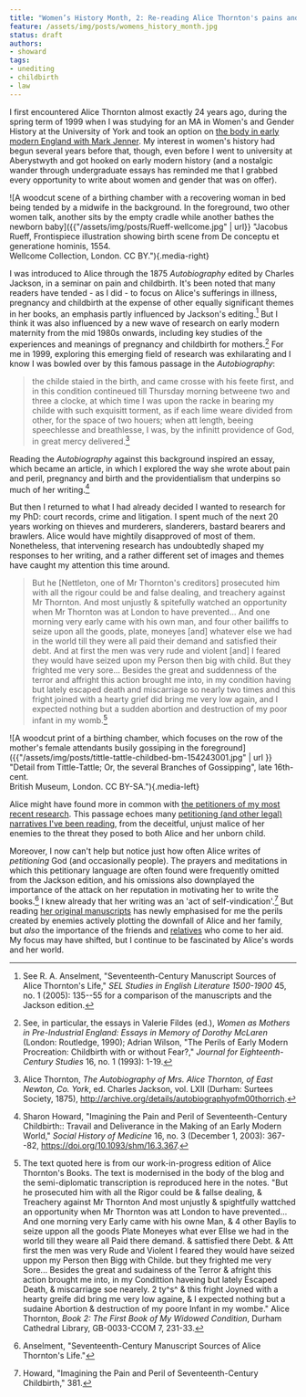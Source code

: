 ```yaml
---
title: "Women’s History Month, 2: Re-reading Alice Thornton's pains and perils" 
feature: /assets/img/posts/womens_history_month.jpg
status: draft
authors:
- showard
tags:
- unediting
- childbirth
- law
---
```


I first encountered Alice Thornton almost exactly 24 years ago, during
the spring term of 1999 when I was studying for an MA in Women's and
Gender History at the University of York and took an option on [the body
in early modern England with Mark
Jenner](https://web.archive.org/web/20040529230032/http:/www.york.ac.uk/depts/hist/gsp/Options/option_428562_Jenner.htm).
My interest in women's history had begun several years before that,
though, even before I went to university at Aberystwyth and got hooked
on early modern history (and a nostalgic wander through undergraduate
essays has reminded me that I grabbed every opportunity to write about
women and gender that was on offer).

![A woodcut scene of a birthing chamber with a recovering woman in bed being tended by a midwife in the background. In the foreground, two other women talk, another sits by the empty cradle while another bathes the newborn baby]({{"/assets/img/posts/Rueff-wellcome.jpg" | url}} "Jacobus Rueff, Frontispiece illustration showing birth scene from De conceptu et generatione hominis, 1554. <br>Wellcome Collection, London. CC BY."){.media-right}

I was introduced to Alice through the 1875
*Autobiography* edited by Charles Jackson, in a seminar on pain and
childbirth. It's been noted that many readers have tended - as I did -
to focus on Alice's sufferings in illness, pregnancy and childbirth at
the expense of other equally significant themes in her books, an
emphasis partly influenced by Jackson's editing.[^1] But I think it was
also influenced by a new wave of research on early modern maternity from
the mid 1980s onwards, including key studies of the experiences and
meanings of pregnancy and childbirth for mothers.[^2] For me in 1999,
exploring this emerging field of research was exhilarating and I know I
was bowled over by this famous passage in the *Autobiography*:

> the childe staied in the birth, and came crosse with his feete first,
> and in this condition contineued till Thursday morning betweene two
> and three a clocke, at which time I was upon the racke in bearing my
> childe with such exquisitt torment, as if each lime weare divided from
> other, for the space of two houers; when att length, beeing
> speechlesse and breathlesse, I was, by the infinitt providence of God,
> in great mercy delivered.[^3]

Reading the *Autobiography* against this background inspired an essay,
which became an article, in which I explored the way she wrote about
pain and peril, pregnancy and birth and the providentialism that underpins so much
of her writing.[^4]

But then I returned to what I had already decided I wanted to research
for my PhD: court records, crime and litigation. I spent much of the
next 20 years working on thieves and murderers, slanderers, bastard
bearers and brawlers. Alice would have mightily disapproved of most of
them. Nonetheless, that intervening research has undoubtedly shaped my
responses to her writing, and a rather different set of images and themes
have caught my attention this time around. 

> But he [Nettleton, one of Mr Thornton's creditors] prosecuted him
> with all the rigour could be and false dealing, and treachery against
> Mr Thornton. And most unjustly & spitefully watched an opportunity
> when Mr Thornton was at London to have prevented... And one morning
> very early came with his own man, and four other bailiffs to seize
> upon all the goods, plate, moneyes [and] whatever else we had in the
> world till they were all paid their demand and satisfied their debt.
> And at first the men was very rude and violent [and] I feared they
> would have seized upon my Person then big with child. But they
> frighted me very sore... Besides the great and suddenness of the
> terror and affright this action brought me into, in my condition
> having but lately escaped death and miscarriage so nearly two times
> and this fright joined with a hearty grief did bring me very low
> again, and I expected nothing but a sudden abortion and destruction of
> my poor infant in my womb.[^5]

![A woodcut print of a birthing chamber, which focuses on the row of the mother's female attendants busily gossiping in the foreground]({{"/assets/img/posts/tittle-tattle-childbed-bm-154243001.jpg" | url }} "Detail from Tittle-Tattle; Or, the several Branches of Gossipping", late 16th-cent. <br>British Museum, London. CC BY-SA."){.media-left}


Alice might have found more in common with [the petitioners
of my most recent research](https://petitioning.history.ac.uk/). This passage echoes many [petitioning (and other
legal) narratives I've been
reading](https://earlymodernnotes.wordpress.com/2020/08/13/women-gender-and-non-lethal-violence-in-quarter-sessions-petitioning-narratives/),
from the deceitful, unjust malice of her enemies to the threat they
posed to both Alice and her unborn child.

Moreover, I now can't help but notice just how often Alice writes of
*petitioning* God (and occasionally people). The prayers and meditations
in which this petitionary language are often found were frequently
omitted from the Jackson edition, and his omissions also downplayed the
importance of the attack on her reputation in motivating her to write
the books.[^6] I knew already that her writing was an 'act of
self-vindication'.[^7] But reading [her original manuscripts](https://thornton.kdl.kcl.ac.uk/posts/blog/2022-06-23-two-missing-thornton-manuscripts/) has newly emphasised for me the perils created by enemies actively plotting
the downfall of Alice and her family, but *also* the importance of the friends and
[relatives](https://thornton.kdl.kcl.ac.uk/posts/blog/2023-02-13-AliceThorntonsHeart-Blog/)
who come to her aid. My focus may have shifted, but I
continue to be fascinated by Alice's words and her world.


[^1]: See R. A. Anselment, "Seventeenth-Century Manuscript Sources of
    Alice Thornton's Life," *SEL Studies in English Literature
    1500-1900* 45, no. 1 (2005): 135--55 for a comparison of the
    manuscripts and the Jackson edition.

[^2]: See, in particular, the essays in Valerie Fildes (ed.), *Women as Mothers in Pre-Industrial England: Essays in Memory of Dorothy McLaren* (London: Routledge, 1990);
    Adrian Wilson, "The Perils of Early Modern Procreation: Childbirth
    with or without Fear?," *Journal for Eighteenth-Century Studies* 16,
    no. 1 (1993): 1-19.

[^3]: Alice Thornton, *The Autobiography of Mrs. Alice Thornton, of East
    Newton, Co. York*, ed. Charles Jackson, vol. LXII (Durham: Surtees
    Society, 1875),
    http://archive.org/details/autobiographyofm00thorrich.

[^4]: Sharon Howard, "Imagining the Pain and Peril of Seventeenth-Century
    Childbirth:: Travail and Deliverance in the Making of an Early
    Modern World," *Social History of Medicine* 16, no. 3 (December 1,
    2003): 367--82, https://doi.org/10.1093/shm/16.3.367. 

[^5]: The text quoted here is from our work-in-progress edition of Alice
    Thornton's Books. The text is modernised in the body of the blog
    and the semi-diplomatic transcription is reproduced here in the
    notes. "But he prosecuted him with all the Rigor could be & fallse
    dealing, & Treachery against Mr Thornton And most unjustly &
    spightfully wattched an opportunity when Mr Thornton was att London
    to have prevented... And one morning very Early came with his owne
    Man, & 4 other Baylis to seize uppon all the goods Plate Moneyes
    what ever Ellse we had in the world till they weare all Paid there
    demand. & sattisfied there Debt. & Att first the men was very Rude
    and Violent I feared they would have seized uppon my Person then
    Bigg with Childe. but they frighted me very Sore... Besides the
    great and sudainess of the Terror & afright this action brought me
    into, in my Condittion haveing but lately Escaped Death, &
    miscarriage soe nearely. 2 ty^s^ & this fright Joyned with a hearty
    greife did bring me very low againe, & I expected nothing but a
    sudaine Abortion & destruction of my poore Infant in my wombe."
    Alice Thornton, *Book 2: The First Book of My Widowed Condition*,
    Durham Cathedral Library, GB-0033-CCOM 7, 231-33.

[^6]: Anselment, "Seventeenth-Century Manuscript Sources of Alice
    Thornton's Life."

[^7]: Howard, "Imagining the Pain and Peril of Seventeenth-Century
    Childbirth," 381.

